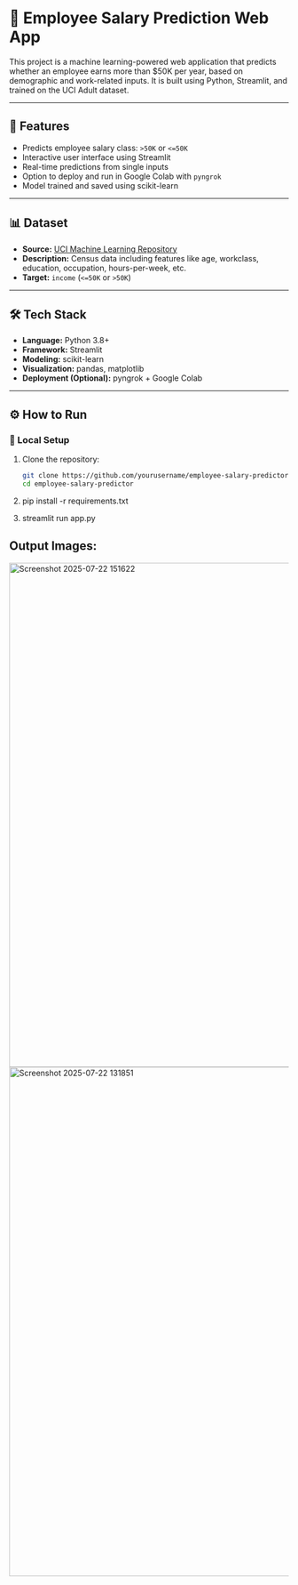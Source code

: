 # 💼 Employee Salary Prediction Web App

This project is a machine learning-powered web application that predicts whether an employee earns more than $50K per year, based on demographic and work-related inputs. It is built using Python, Streamlit, and trained on the UCI Adult dataset.

---

## 🚀 Features

- Predicts employee salary class: `>50K` or `<=50K`
- Interactive user interface using Streamlit
- Real-time predictions from single inputs
- Option to deploy and run in Google Colab with `pyngrok`
- Model trained and saved using scikit-learn

---

## 📊 Dataset

- **Source:** [UCI Machine Learning Repository](https://archive.ics.uci.edu/ml/datasets/adult)
- **Description:** Census data including features like age, workclass, education, occupation, hours-per-week, etc.
- **Target:** `income` (`<=50K` or `>50K`)

---

## 🛠️ Tech Stack

- **Language:** Python 3.8+
- **Framework:** Streamlit
- **Modeling:** scikit-learn
- **Visualization:** pandas, matplotlib
- **Deployment (Optional):** pyngrok + Google Colab

---

## ⚙️ How to Run

### 🔧 Local Setup

1. Clone the repository:
   ```bash
   git clone https://github.com/yourusername/employee-salary-predictor.git
   cd employee-salary-predictor
2. pip install -r requirements.txt

3. streamlit run app.py

## Output Images:

<img width="1868" height="907" alt="Screenshot 2025-07-22 151622" src="https://github.com/user-attachments/assets/05c42577-0872-4198-b8be-f6feb0d40e22" />


<img width="1919" height="916" alt="Screenshot 2025-07-22 131851" src="https://github.com/user-attachments/assets/81d1df23-231f-48c6-bae6-727d86fc786e" />


